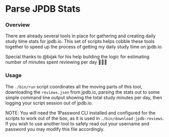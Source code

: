 # Parse JPDB Stats

### Overview
There are already several tools in place for gathering and creating daily study time stats for jpdb.io. This set of scripts helps cobble these tools together to speed up the process of getting my daily study time on jpdb.io.

Special thanks to @bijak for his help building the logic for estimating number of minutes spent reviewing per day 🫶🏻✨

### Usage
The `./bin/run` script coordinates all the moving parts of this tool, downloading the `reviews.json` from jpdb.io, parsing the stats out to some simple command line output showing the total study minutes per day, then logging your script session out of jpdb.io.

NOTE: You will need the 1Password CLI installed and configured for the scripts to work out of the box, as it is used in `./bin/download-jpdb-reviews`. If you wish to use another tool to safely read out your username and password you may modify this file accordingly.
